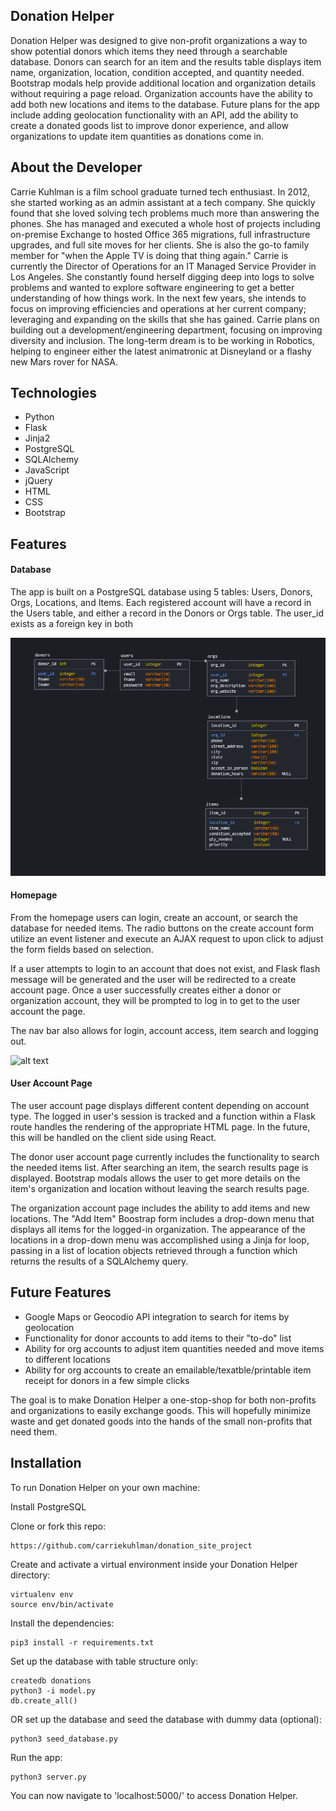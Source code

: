 ## Donation Helper
Donation Helper was designed to give non-profit organizations a way to show potential donors which items they need through a searchable database.  Donors can search for an item and the results table displays item name, organization, location, condition accepted, and quantity needed. Bootstrap modals help provide additional location and organization details without requiring a page reload. Organization accounts have the ability to add both new locations and items to the database. Future plans for the app include adding geolocation functionality with an API, add the ability to create a donated goods list to improve donor experience, and allow organizations to update item quantities as donations come in.

## About the Developer
Carrie Kuhlman is a film school graduate turned tech enthusiast. In 2012, she started working as an admin assistant at a tech company. She quickly found that she loved solving tech problems much more than answering the phones. She has managed and executed a whole host of projects including on-premise Exchange to hosted Office 365 migrations, full  infrastructure upgrades, and full site moves for her clients. She is also the go-to family member for "when the Apple TV is doing that thing again." Carrie is currently the Director of Operations for an IT Managed Service Provider in Los Angeles. She constantly found herself digging deep into logs to solve problems and wanted to explore software engineering to get a better understanding of how things work. In the next few years, she intends to focus on improving efficiencies and operations at her current company; leveraging and expanding on the skills that she has gained. Carrie plans on building out a development/engineering department, focusing on improving diversity and inclusion. The long-term dream is to be working in Robotics, helping to engineer either the latest animatronic at Disneyland or a flashy new Mars rover for NASA.

## Technologies
* Python
* Flask
* Jinja2
* PostgreSQL
* SQLAlchemy
* JavaScript
* jQuery
* HTML
* CSS
* Bootstrap

## Features

#### Database

The app is built on a PostgreSQL database using 5 tables: Users, Donors, Orgs, Locations, and Items. Each registered account will have a record in the Users table, and either a record in the Donors or Orgs table. The user_id exists as a foreign key in both 

![alt text](https://github.com/carriekuhlman/donation_site_project/blob/main/static/img/data_model.png "Donation Helper Data Model")

#### Homepage

From the homepage users can login, create an account, or search the database for needed items. The radio buttons on the create account form utilize an event listener and execute an AJAX request to upon click to adjust the form fields based on selection. 

If a user attempts to login to an account that does not exist, and Flask flash message will be generated and the user will be redirected to a create account page. 
Once a user successfully creates either a donor or organization account, they will be prompted to log in to get to the user account the page. 

The nav bar also allows for login, account access, item search and logging out.

![alt text](https://github.com/carriekuhlman/donation_site_project/static/img/homepage.png "Donation Helper Homepage")

#### User Account Page

The user account page displays different content depending on account type. The logged in user's session is tracked and a function within a Flask route handles the rendering of the appropriate HTML page. In the future, this will be handled on the client side using React. 

The donor user account page currently includes the functionality to search the needed items list. After searching an item, the search results page is displayed. Bootstrap modals allows the user to get more details on the item's organization and location without leaving the search results page. 

The organization account page includes the ability to add items and new locations. The "Add Item" Boostrap form includes a drop-down menu that displays all items for the logged-in organization. The appearance of the locations in a drop-down menu was accomplished using a Jinja for loop, passing in a list of location objects retrieved through a function which returns the results of a SQLAlchemy query.

## Future Features

* Google Maps or Geocodio API integration to search for items by geolocation
* Functionality for donor accounts to add items to their "to-do" list
* Ability for org accounts to adjust item quantities needed and move items to different locations
* Ability for org accounts to create an emailable/texatble/printable item receipt for donors in a few simple clicks

The goal is to make Donation Helper a one-stop-shop for both non-profits and organizations to easily exchange goods. This will hopefully minimize waste and get donated goods into the hands of the small non-profits that need them.

## Installation
To run Donation Helper on your own machine:

Install PostgreSQL

Clone or fork this repo:
```
https://github.com/carriekuhlman/donation_site_project
```
Create and activate a virtual environment inside your Donation Helper directory:
```
virtualenv env
source env/bin/activate
```

Install the dependencies:
```
pip3 install -r requirements.txt
```
Set up the database with table structure only:

```
createdb donations
python3 -i model.py
db.create_all()
```

OR set up the database and seed the database with dummy data (optional):

```
python3 seed_database.py
```

Run the app:

```
python3 server.py
```

You can now navigate to 'localhost:5000/' to access Donation Helper.
